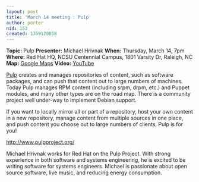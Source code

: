 ```yaml
---
layout: post
title: 'March 14 meeting : Pulp'
author: porter
nid: 153
created: 1359128058
---
```

<strong>Topic:</strong> Pulp
<strong>Presenter:</strong> Michael Hrivnak
<strong>When:</strong> Thursday, March 14, 7pm
<strong>Where:</strong> Red Hat HQ, NCSU Centennial Campus, 1801 Varsity Dr, Raleigh, NC
<strong>Map:</strong> <a href="https://maps.google.com/maps?q=loc:35.773623,-78.676011&z=14">Google Maps</a>
<strong>Video:</strong> <a href="http://www.youtube.com/watch?v=DlBQW2TZcZc">YouTube</a>

<a href="http://www.pulpproject.org/">Pulp</a> creates and manages repositories of content, such as software
packages, and can push that content out to large numbers of machines.
Today Pulp manages RPM content (including srpm, drpm, etc.) and Puppet
modules, and many other types are on the road map. There is a
community project well under-way to implement Debian support.
 
If you want to locally mirror all or part of a repository, host your
own content in a new repository, manage content from multiple sources
in one place, and push content you choose out to large numbers of
clients, Pulp is for you!
 
<a href="http://www.pulpproject.org/">http://www.pulpproject.org/</a>
 
Michael Hrivnak works for Red Hat on the Pulp Project. With strong
experience in both software and systems engineering, he is excited to
be writing software for systems engineers. Michael is passionate about
open source software, live music, and reducing energy consumption.
